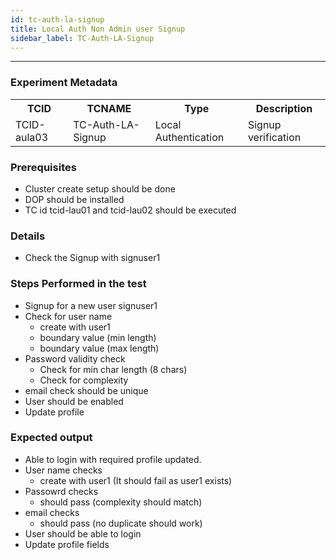 ```yaml
---
id: tc-auth-la-signup
title: Local Auth Non Admin user Signup
sidebar_label: TC-Auth-LA-Signup
---
```

------


### Experiment Metadata

<table>
  <tr>
    <th> TCID </th>
    <th> TCNAME </th>
    <th> Type </th>
    <th> Description </th>
  </tr>
  <tr>
    <td> TCID-aula03 </td>
    <td> TC-Auth-LA-Signup </td>
    <td> Local Authentication </td>
    <td> Signup verification </td>
  </tr>
</table>

### Prerequisites
- Cluster create setup should be done
- DOP should be installed
- TC id tcid-lau01 and tcid-lau02 should be executed


### Details
- Check the Signup with signuser1

### Steps Performed in the test

- Signup for a new user signuser1
- Check for user name 
  - create with user1 
  - boundary value (min length)
  - boundary value (max length)
- Password validity check
  - Check for min char length (8 chars)
  - Check for complexity 
- email check should be unique
- User should be enabled
- Update profile


### Expected output

- Able to login with required profile updated.
- User name checks
  - create with user1 (It should fail as user1 exists)
- Passowrd checks
  - should pass (complexity should match)
- email checks
  - should pass (no duplicate should work)
- User should be able to login
- Update profile fields

